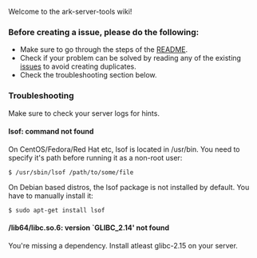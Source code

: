 Welcome to the ark-server-tools wiki!

### Before creating a issue, please do the following:

* Make sure to go through the steps of the [README](https://github.com/FezVrasta/ark-server-tools#ark-survival-evolved-linux-server-tools).
* Check if your problem can be solved by reading any of the existing [issues](https://github.com/FezVrasta/ark-server-tools/issues) to avoid creating duplicates.
* Check the troubleshooting section below.

### Troubleshooting

Make sure to check your server logs for hints.

#### lsof: command not found

On CentOS/Fedora/Red Hat etc, lsof is located in /usr/bin. You need to specify it's path before running it as a non-root user: 

```$ /usr/sbin/lsof /path/to/some/file```

On Debian based distros, the lsof package is not installed by default. You have to manually install it:

```$ sudo apt-get install lsof```


#### /lib64/libc.so.6: version `GLIBC_2.14' not found

You're missing a dependency. Install atleast glibc-2.15 on your server.